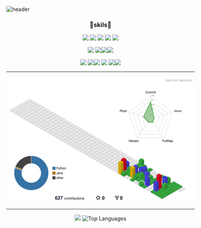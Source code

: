 ![header](https://capsule-render.vercel.app/api?type=venom&color=gradient&height=150&section=header&text=Jihyun's%20GitHub!&fontSize=30&animation=fadeIn)
<!--
<div align="center">
  <img src="https://github.com/oka1313/oka1313/assets/101691440/92118a53-c5b6-40bc-b130-bf8c398d7b51" />
</div>

!<div align="center"> 
   <h2>Ji-Hyun Beom</h2>
</div>-->    

<div align="center">
   <h3>🔧skils🔨</h3>
   <img src="https://img.shields.io/badge/python-3776AB?style=flat-square&logo=python&logoColor=white"/> <img src="https://img.shields.io/badge/javascript-F7DF1E?style=flat-square&logo=javascript&logoColor=white"/> <img src="https://img.shields.io/badge/html5-E34F26?style=flat-square&logo=html5&logoColor=white"/> <img src="https://img.shields.io/badge/css3-1572B6?style=flat-square&logo=css3&logoColor=white"/> <img src="https://img.shields.io/badge/C-A8B9CC?style=flat-square&logo=C&logoColor=white"/>

   <img src="https://img.shields.io/badge/mysql-4479A1?style=flat-square&logo=mysql&logoColor=white"/> <img src="https://img.shields.io/badge/django-092E20?style=flat-square&logo=django&logoColor=white"/><img src="https://img.shields.io/badge/firebase-FFCA28?style=flat-square&logo=firebase&logoColor=white"/><img src="https://img.shields.io/badge/Android-3DDC84?style=flat-square&logo=Android&logoColor=white"/>

<img src="https://img.shields.io/badge/googlecolab-F9AB00?style=flat-square&logo=googlecolab&logoColor=white"/> <img src="https://img.shields.io/badge/pycharm-006600?style=flat-square&logo=pycharm&logoColor=white"/><img src="https://img.shields.io/badge/eclipseide-2C2255?style=flat-square&logo=eclipseide&logoColor=white"/> <img src="https://img.shields.io/badge/visualstudio-5C2D91?style=flat-square&logo=visualstudio&logoColor=white"/> <img src="https://img.shields.io/badge/visualstudiocode-007ACC?style=flat-square&logo=visualstudiocode&logoColor=white"/><img src="https://img.shields.io/badge/androidstudio-3DDC84?style=flat-square&logo=androidstudio&logoColor=white"/>

<hr/>


![](./profile-3d-contrib/profile-gitblock.svg)


<hr/>


<div align="center">
  <img src="https://github-readme-stats.vercel.app/api?username=KodInCode&show_icons=true&theme=solarized-light" />
  <img src="https://github-readme-stats.vercel.app/api/top-langs/?username=KodInCode&layout=compact&theme=solarized-light" alt="Top Languages" />
</div>

<!--
[![Top Langs](https://github-readme-stats.vercel.app/api/top-langs/?username=KodInCode&layout=compact&theme=solarized-light)](https://github.com/KodInCode/github-readme-stats)

![Anurag's GitHub stats](https://github-readme-stats.vercel.app/api?username=KodInCode&show_icons=true&theme=solarized-light)
-->
</div>
